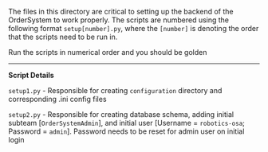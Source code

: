 The files in this directory are critical to setting up the backend of the OrderSystem
to work properly. The scripts are numbered using the following format
`setup[number].py`, where the `[number]` is denoting the order that the scripts
need to be run in.

Run the scripts in numerical order and you should be golden

-----
**Script Details**

`setup1.py` - Responsible for creating `configuration` directory and corresponding .ini config files

`setup2.py` - Responsible for creating database schema, adding initial subteam [`OrderSystemAdmin`], and
initial user [Username = `robotics-osa`; Password = `admin`]. Password needs to be reset for
admin user on initial login